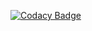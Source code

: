 [![Codacy Badge](https://api.codacy.com/project/badge/grade/dea017ad40d44450a53037b44dac3997)](https://www.codacy.com/app/frotty/glacier2)
